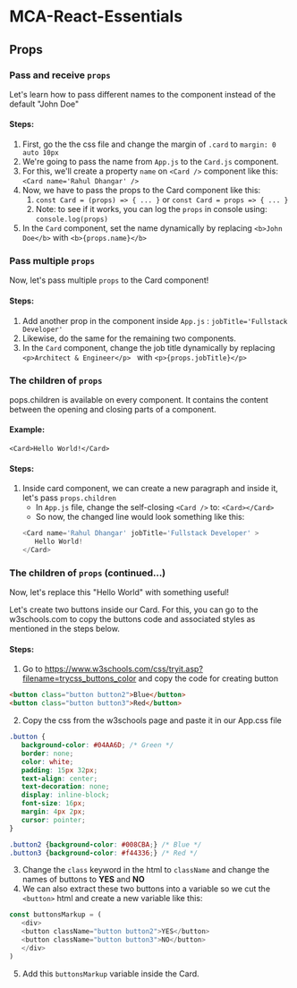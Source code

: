 # MCA-React-Essentials

## Props

### Pass and receive `props`

Let's learn how to pass different names to the component instead of the default "John Doe"

#### Steps:
1. First, go the the css file and change the margin of `.card` to  `margin: 0 auto 10px`
2. We're going to pass the name from `App.js` to the `Card.js` component.
3. For this, we'll create a property `name` on `<Card />` component like this: `<Card name='Rahul Dhangar' />`
4. Now, we have to pass the props to the Card component like this:
   1. `const Card = (props) => { ... }` or `const Card = props => { ... }`
   2. Note: to see if it works, you can log the `props` in console using: `console.log(props)`
5. In the `Card` component, set the name dynamically by replacing `<b>John Doe</b>` with `<b>{props.name}</b>`

### Pass multiple `props`

Now, let's pass multiple `props` to the Card component! 

#### Steps:
1. Add another prop in the <Card /> component inside `App.js` : `jobTitle='Fullstack Developer'`
2. Likewise, do the same for the remaining two components.
3. In the `Card` component, change the job title dynamically by replacing `<p>Architect & Engineer</p> ` with `<p>{props.jobTitle}</p>`

### The children of `props`

pops.children is available on every component. It contains the content between the opening and closing parts of a component.

#### Example:
`
<Card>Hello World!</Card>
`

#### Steps:
1. Inside card component, we can create a new paragraph and inside it, let's pass `props.children`
   - In `App.js` file, change the self-closing `<Card />` to: `<Card></Card>` 
   - So now, the changed line would look something like this:
   ```js
   <Card name='Rahul Dhangar' jobTitle='Fullstack Developer' >
      Hello World!
   </Card>
   ```

### The children of `props` (continued...)

Now, let's replace this "Hello World" with something useful!

Let's create two buttons inside our Card. For this, you can go to the w3schools.com to copy the buttons code and associated styles as mentioned in the steps below.

#### Steps:
1. Go to https://www.w3schools.com/css/tryit.asp?filename=trycss_buttons_color and copy the code for creating button
```html
<button class="button button2">Blue</button>
<button class="button button3">Red</button>
```
2. Copy the css from the w3schools page and paste it in our App.css file
```css
.button {
   background-color: #04AA6D; /* Green */
   border: none;
   color: white;
   padding: 15px 32px;
   text-align: center;
   text-decoration: none;
   display: inline-block;
   font-size: 16px;
   margin: 4px 2px;
   cursor: pointer;
}

.button2 {background-color: #008CBA;} /* Blue */
.button3 {background-color: #f44336;} /* Red */ 
```
3. Change the `class` keyword in the html to `className` and change the names of buttons to **YES** and **NO**
4. We can also extract these two buttons into a variable so we cut the `<button>` html and create a new variable like this:

```javascript
const buttonsMarkup = (
   <div>
   <button className="button button2">YES</button>
   <button className="button button3">NO</button>
   </div>
)
```
5. Add this `buttonsMarkup` variable inside the Card.